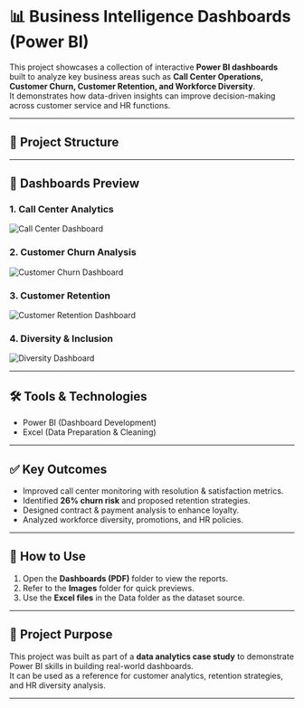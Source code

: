# 📊 Business Intelligence Dashboards (Power BI)

This project showcases a collection of interactive **Power BI dashboards** built to analyze key business areas such as **Call Center Operations, Customer Churn, Customer Retention, and Workforce Diversity**.  
It demonstrates how data-driven insights can improve decision-making across customer service and HR functions.  

---

## 📂 Project Structure


---

## 📸 Dashboards Preview

### 1. Call Center Analytics
![Call Center Dashboard](Images/Call-Center-Dashboard.png)

### 2. Customer Churn Analysis
![Customer Churn Dashboard](Images/Churn-Dashboard.png)

### 3. Customer Retention
![Customer Retention Dashboard](Images/Customer-Retention-Dashboard.png)

### 4. Diversity & Inclusion
![Diversity Dashboard](Images/Diversity-Dashboard.png)

---

## 🛠 Tools & Technologies
- Power BI (Dashboard Development)  
- Excel (Data Preparation & Cleaning)  

---

## ✅ Key Outcomes
- Improved call center monitoring with resolution & satisfaction metrics.  
- Identified **26% churn risk** and proposed retention strategies.  
- Designed contract & payment analysis to enhance loyalty.  
- Analyzed workforce diversity, promotions, and HR policies.  

---

## 📌 How to Use
1. Open the **Dashboards (PDF)** folder to view the reports.  
2. Refer to the **Images** folder for quick previews.  
3. Use the **Excel files** in the Data folder as the dataset source.  

---

## 🚀 Project Purpose
This project was built as part of a **data analytics case study** to demonstrate Power BI skills in building real-world dashboards.  
It can be used as a reference for customer analytics, retention strategies, and HR diversity analysis.  

---


